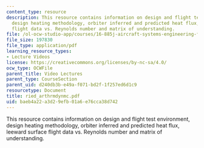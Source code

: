 ```yaml
---
content_type: resource
description: This resource contains information on design and flight test environment,
  design heating methodology, orbiter inferred and predicted heat flux, leeward surface
  flight data vs. Reynolds number and matrix of understanding.
file: /ol-ocw-studio-app/courses/16-885j-aircraft-systems-engineering-fall-2005/baeb4a22a3d29efb01a6e76cca38d742_ried_arthrmdynmc.pdf
file_size: 197830
file_type: application/pdf
learning_resource_types:
- Lecture Videos
license: https://creativecommons.org/licenses/by-nc-sa/4.0/
ocw_type: OCWFile
parent_title: Video Lectures
parent_type: CourseSection
parent_uid: d240db3b-e49a-f071-bd2f-1f257ed6d1c9
resourcetype: Document
title: ried_arthrmdynmc.pdf
uid: baeb4a22-a3d2-9efb-01a6-e76cca38d742
---
```

This resource contains information on design and flight test environment, design heating methodology, orbiter inferred and predicted heat flux, leeward surface flight data vs. Reynolds number and matrix of understanding.